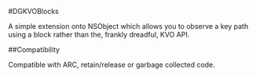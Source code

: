 #DGKVOBlocks

A simple extension onto NSObject which allows you to observe a key path using a block rather than the, frankly dreadful, KVO API.

##Compatibility

Compatible with ARC, retain/release or garbage collected code.